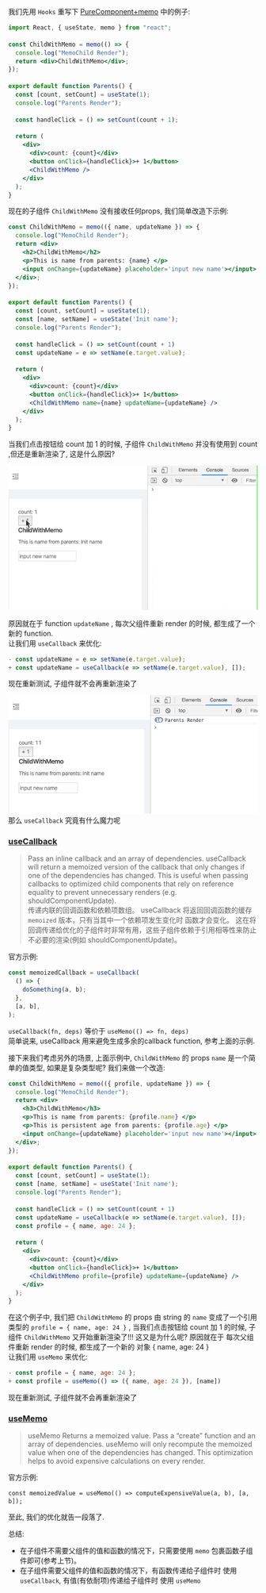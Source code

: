 我们先用 `Hooks` 重写下 [PureComponent+memo](./React-PureComponent+memo.md) 中的例子:
```jsx
import React, { useState, memo } from "react";

const ChildWithMemo = memo(() => {
  console.log("MemoChild Render");
  return <div>ChildWithMemo</div>;
});

export default function Parents() {
  const [count, setCount] = useState(1);
  console.log("Parents Render");

  const handleClick = () => setCount(count + 1);
  
  return (
    <div>
      <div>count: {count}</div>
      <button onClick={handleClick}>+ 1</button>
      <ChildWithMemo />
    </div>
  );
}
```
现在的子组件 `ChildWithMemo` 没有接收任何props, 我们简单改造下示例:  
```jsx
const ChildWithMemo = memo(({ name, updateName }) => {
  console.log("MemoChild Render");
  return <div>
    <h2>ChildWithMemo</h2>
    <p>This is name from parents: {name} </p>
    <input onChange={updateName} placeholder='input new name'></input>
  </div>;
});

export default function Parents() {
  const [count, setCount] = useState(1);
  const [name, setName] = useState('Init name');
  console.log("Parents Render");
  
  const handleClick = () => setCount(count + 1)
  const updateName = e => setName(e.target.value);

  return (
    <div>
      <div>count: {count}</div>
      <button onClick={handleClick}>+ 1</button>
      <ChildWithMemo name={name} updateName={updateName} />
    </div>
  );
}
```
当我们点击按钮给 count 加 1 的时候, 子组件 `ChildWithMemo` 并没有使用到 count ,但还是重新渲染了, 这是什么原因?

![](../Images/React-useCallback+useMemo-1.gif) 

原因就在于 function `updateName` , 每次父组件重新 render 的时候, 都生成了一个新的 function.  
让我们用 `useCallback` 来优化:
```jsx
- const updateName = e => setName(e.target.value);
+ const updateName = useCallback(e => setName(e.target.value), []);
```
现在重新测试, 子组件就不会再重新渲染了

![](../Images/React-useCallback+useMemo-2.png) 
那么 `useCallback` 究竟有什么魔力呢
### [useCallback](https://reactjs.org/docs/hooks-reference.html#usecallback)
> Pass an inline callback and an array of dependencies. useCallback will return a memoized version of the callback that only changes if one of the dependencies has changed. This is useful when passing callbacks to optimized child components that rely on reference equality to prevent unnecessary renders (e.g. shouldComponentUpdate).  
传递内联的回调函数和依赖项数组。 useCallback 将返回回调函数的缓存 `memoized` 版本，只有当其中一个依赖项发生变化时 函数才会变化。 这在将回调传递给优化的子组件时非常有用，这些子组件依赖于引用相等性来防止不必要的渲染(例如 shouldComponentUpdate)。

官方示例:
```js
const memoizedCallback = useCallback(
  () => {
    doSomething(a, b);
  },
  [a, b],
);
```
`useCallback(fn, deps)` 等价于 `useMemo(() => fn, deps)`  
简单说来, useCallback 用来避免生成多余的callback function, 参考上面的示例.



接下来我们考虑另外的场景, 上面示例中, `ChildWithMemo` 的 props `name` 是一个简单的值类型, 如果是复杂类型呢? 我们来做一个改造:
```jsx
const ChildWithMemo = memo(({ profile, updateName }) => {
  console.log("MemoChild Render");
  return <div>
    <h3>ChildWithMemo</h3>
    <p>This is name from parents: {profile.name} </p>
    <p>This is persistent age from parents: {profile.age} </p>
    <input onChange={updateName} placeholder='input new name'></input>
  </div>;
});

export default function Parents() {
  const [count, setCount] = useState(1);
  const [name, setName] = useState('Init name');
  console.log("Parents Render");

  const handleClick = () => setCount(count + 1)
  const updateName = useCallback(e => setName(e.target.value), []);
  const profile = { name, age: 24 };

  return (
    <div>
      <div>count: {count}</div>
      <button onClick={handleClick}>+ 1</button>
      <ChildWithMemo profile={profile} updateName={updateName} />
    </div>
  );
}
```
在这个例子中, 我们把 `ChildWithMemo` 的 props 由 string 的 `name` 变成了一个引用类型的 `profile = { name, age: 24 }` , 当我们点击按钮给 count 加 1 的时候, 子组件 `ChildWithMemo` 又开始重新渲染了!!!  这又是为什么呢?
原因就在于 每次父组件重新 render 的时候, 都生成了一个新的 对象 { name, age: 24 }  
让我们用 `useMemo` 来优化:
```js
- const profile = { name, age: 24 };
+ const profile = useMemo(() => ({ name, age: 24 }), [name])
```
现在重新测试, 子组件就不会再重新渲染了
### [useMemo](https://reactjs.org/docs/hooks-reference.html#usememo)
> useMemo Returns a memoized value. Pass a “create” function and an array of dependencies. useMemo will only recompute the memoized value when one of the dependencies has changed. This optimization helps to avoid expensive calculations on every render.

官方示例:
```
const memoizedValue = useMemo(() => computeExpensiveValue(a, b), [a, b]);
```


至此, 我们的优化就告一段落了.

总结:
- 在子组件不需要父组件的值和函数的情况下，只需要使用 `memo` 包裹函数子组件即可(参考上节)。
- 在子组件需要父组件的值和函数的情况下，有函数传递给子组件时 使用 `useCallback`, 有值(有依耐项)传递给子组件时 使用 `useMemo`